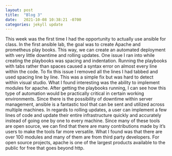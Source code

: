 ```yaml
---
layout: post
title:  "Blog 3"
date:   2021-10-08 10:38:21 -0700
categories: jekyll update
---
```

This week was the first time I had the opportunity to actually use ansible for class. In the first ansible lab, the goal was to create Apache and prometheus play books. This way, we can create an automated deployment with very little downtime and rolling updates. One issue I ran into while creating the playbooks was spacing and indentation. Running the playbooks with tabs rather than spaces caused a syntax error on almost every line within the code. To fix this issue I removed all the lines I had tabbed and used spacing line by line. This was a simple fix but was hard to detect within visual studio. What I found interesting was the ability to implement modules for apache.  After getting the playbooks running, I can see how this type of automation would be practically critical in certain working environments. Since there is the possibility of downtime within server management, ansible is a fantastic tool that can be sent and utilized across multiple machines. In regards to rolling updates, a user can implement a few lines of code and update their entire infrastructure quickly and accurately instead of going one by one to every machine. Since many of these tools are open source, we can find that there are many contributions made by it’s users to make the tools far more versatile. What I found was that there are over 100 modules and many of them are from third party developers. For open source projects, apache is one of the largest products available to the public for free that goes beyond http.
